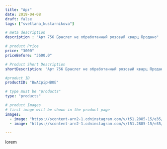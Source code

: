 ```yaml
---
title: "Арт"
date: 2019-04-08
draft: false
tags: ["svetlana_kustarnikova"]

# meta description
description : "Арт 756 Браслет не обработанный розовый кварц Продано"

# product Price
price: "3000"
priceBefore: "3600.0"

# Product Short Description
shortDescription: "Арт 756 Браслет не обработанный розовый кварц Продано"

#product ID
productID: "BwACpipHBOE"

# type must be "products"
type: "products"

# product Images
# first image will be shown in the product page
images:
  - image: "https://scontent-arn2-1.cdninstagram.com/v/t51.2885-15/e35/56775858_2200879216660294_3473524365842335310_n.jpg?_nc_ht=scontent-arn2-1.cdninstagram.com&_nc_cat=110&_nc_ohc=AAnFIVsQ6LEAX_y_FfP&tp=1&oh=3b6702d6e12f67733bd95b745de3d834&oe=605F10F3&ig_cache_key=MjAxNzYyNDI3OTA0Mzk2MDk4Nw%3D%3D.2"
  - image: "https://scontent-arn2-1.cdninstagram.com/v/t51.2885-15/e35/54511606_1401841703291481_680577984915243022_n.jpg?_nc_ht=scontent-arn2-1.cdninstagram.com&_nc_cat=109&_nc_ohc=NhYlg4e4wM8AX-v-JRz&tp=1&oh=109b5797847e58cd4cde18534afe8571&oe=60605668&ig_cache_key=MjAxNzYyNDI3OTAzNTY1OTI1Mg%3D%3D.2"

---
```

lorem
